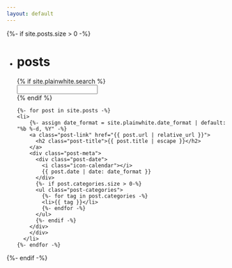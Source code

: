 ```yaml
---
layout: default
---
```


{%- if site.posts.size > 0 -%}
  <ul class="posts">
    <li class="posts-labelgroup" id="posts-labelgroup">
      <h1 id="posts-label">posts</h1>
      {% if site.plainwhite.search %}
      <div class="search-container">
        <div class="search-section">
          <i class="icon-search"></i>
          <input type="text" name="search" id="searchbar" autocomplete="off" aria-label="search in posts">
        </div>
        <div class="search-results" id="search-results" data-placeholder="No Results" style="display: none;"></div>
      </div>
      {% endif %}
    </li>

    {%- for post in site.posts -%}
    <li>
        {%- assign date_format = site.plainwhite.date_format | default: "%b %-d, %Y" -%}
        <a class="post-link" href="{{ post.url | relative_url }}">
          <h2 class="post-title">{{ post.title | escape }}</h2>
        </a>
        <div class="post-meta">
          <div class="post-date">
            <i class="icon-calendar"></i>
            {{ post.date | date: date_format }}
          </div>
          {%- if post.categories.size > 0-%}
          <ul class="post-categories">
            {%- for tag in post.categories -%}
            <li>{{ tag }}</li>
            {%- endfor -%}
          </ul>
          {%- endif -%}
        </div>
        </div>
      </li>
    {%- endfor -%}
  </ul>

  <!-- <p class="feed-subscribe"><svg class="svg-icon orange">
		<use xlink:href="{{ '/assets/minima-social-icons.svg#rss' | relative_url }}"></use>
	</svg><a href="{{ "/feed.xml" | relative_url }}">Subscribe</a></p> -->
{%- endif -%}
